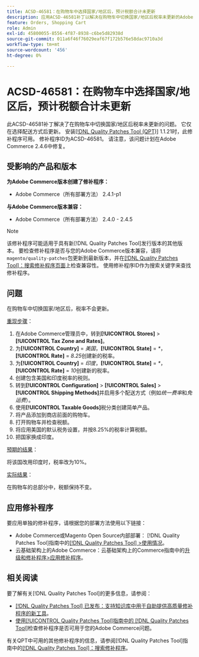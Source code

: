```yaml
---
title: ACSD-46581：在购物车中选择国家/地区后，预计税额合计未更新
description: 应用ACSD-46581补丁以解决在购物车中切换国家/地区后税率未更新的Adobe Commerce问题。
feature: Orders, Shopping Cart
role: Admin
exl-id: 45800055-8556-4f87-8938-c6be5d82938d
source-git-commit: 011a6f46f76029eaf67f172b576e58dac9710a3d
workflow-type: tm+mt
source-wordcount: '456'
ht-degree: 0%

---
```


# ACSD-46581：在购物车中选择国家/地区后，预计税额合计未更新

此ACSD-46581补丁解决了在购物车中切换国家/地区后税率未更新的问题。 它仅在选择配送方式后更新。 安装[[!DNL Quality Patches Tool (QPT)]](https://experienceleague.adobe.com/zh-hans/docs/commerce-operations/tools/quality-patches-tool/quality-patches-tool-to-self-serve-quality-patches) 1.1.21时，此修补程序可用。 修补程序ID为ACSD-46581。 请注意，该问题计划在Adobe Commerce 2.4.6中修复。

## 受影响的产品和版本

**为Adobe Commerce版本创建了修补程序：**
* Adobe Commerce（所有部署方法） 2.4.1-p1

**与Adobe Commerce版本兼容：**
* Adobe Commerce（所有部署方法） 2.4.0 - 2.4.5

>[!NOTE]
>
>该修补程序可能适用于具有新[!DNL Quality Patches Tool]发行版本的其他版本。 要检查修补程序是否与您的Adobe Commerce版本兼容，请将`magento/quality-patches`包更新到最新版本，并在[[!DNL Quality Patches Tool]：搜索修补程序页面](https://experienceleague.adobe.com/tools/commerce-quality-patches/index.html?lang=zh-Hans)上检查兼容性。 使用修补程序ID作为搜索关键字来查找修补程序。

## 问题

在购物车中切换国家/地区后，税率不会更新。

<u>重现步骤</u>：

1. 在Adobe Commerce管理员中，转到&#x200B;**[!UICONTROL Stores]** > **[!UICONTROL Tax Zone and Rates]**。
1. 为&#x200B;**[!UICONTROL Country]** = _美国_，**[!UICONTROL State]** = _*_，**[!UICONTROL Rate]** = _8.25_&#x200B;创建新的税率。
1. 为&#x200B;**[!UICONTROL Country]** = _印度_，**[!UICONTROL State]** = _*_，**[!UICONTROL Rate]** = _10_&#x200B;创建新的税率。
1. 创建包含美国和印度税率的税则。
1. 转到&#x200B;**[!UICONTROL Configuration]** > **[!UICONTROL Sales]** > **[!UICONTROL Shipping Methods]**&#x200B;并启用多个配送方式（例如&#x200B;_统一费率_&#x200B;和&#x200B;_免运费_）。
1. 使用&#x200B;**[!UICONTROL Taxable Goods]**&#x200B;税分类创建简单产品。
1. 将产品添加到商店前面的购物车。
1. 打开购物车并检查税额。
1. 将应用美国的默认税务设置，并按8.25%的税率计算税额。
1. 把国家换成印度。

<u>预期的结果</u>：

将该国改用印度时，税率改为10%。

<u>实际结果</u>：

在购物车的总部分中，税额保持不变。

## 应用修补程序

要应用单独的修补程序，请根据您的部署方法使用以下链接：

* Adobe Commerce或Magento Open Source内部部署： [!DNL Quality Patches Tool]指南中的[[!DNL Quality Patches Tool] >使用情况](/help/tools/quality-patches-tool/usage.md)。
* 云基础架构上的Adobe Commerce：云基础架构上的Commerce指南中的[升级和修补程序>应用修补程序](https://experienceleague.adobe.com/docs/commerce-cloud-service/user-guide/develop/upgrade/apply-patches.html?lang=zh-Hans)。

## 相关阅读

要了解有关[!DNL Quality Patches Tool]的更多信息，请参阅：

* [[!DNL Quality Patches Tool] 已发布：支持知识库中用于自助提供高质量修补程序的新工具](https://experienceleague.adobe.com/zh-hans/docs/commerce-operations/tools/quality-patches-tool/quality-patches-tool-to-self-serve-quality-patches)。
* [使用[!UICONTROL Quality Patches Tool]指南中的 [!DNL Quality Patches Tool]](/help/tools/quality-patches-tool/patches-available-in-qpt/check-patch-for-magento-issue-with-magento-quality-patches.md)检查修补程序是否可用于您的Adobe Commerce问题。


有关QPT中可用的其他修补程序的信息，请参阅[!DNL Quality Patches Tool]指南中的[[!DNL Quality Patches Tool]：搜索修补程序](https://experienceleague.adobe.com/tools/commerce-quality-patches/index.html?lang=zh-Hans)。

